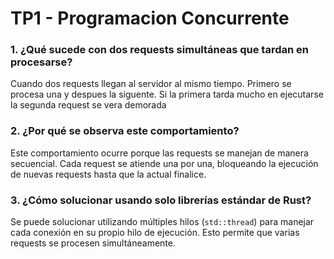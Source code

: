# TP1 - Programacion Concurrente

### 1. ¿Qué sucede con dos requests simultáneas que tardan en procesarse?
Cuando dos requests llegan al servidor al mismo tiempo. Primero se procesa una y despues la siguente. Si la primera tarda mucho en ejecutarse la segunda request se vera demorada

### 2. ¿Por qué se observa este comportamiento?
Este comportamiento ocurre porque las requests se manejan de manera secuencial.
Cada request se atiende una por una, bloqueando la ejecución de nuevas requests hasta que la actual finalice.

### 3. ¿Cómo solucionar usando solo librerías estándar de Rust?
Se puede solucionar utilizando múltiples hilos (`std::thread`) para manejar cada conexión en su propio hilo de ejecución.
Esto permite que varias requests se procesen simultáneamente.

